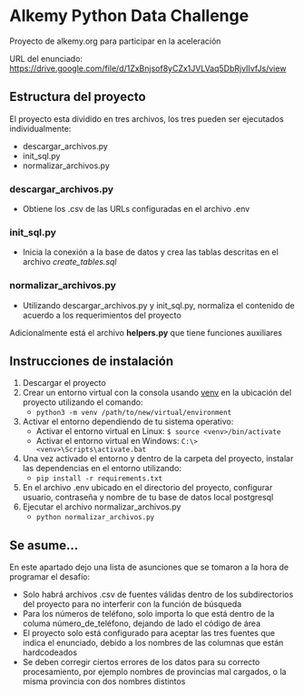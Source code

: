 # Alkemy Python Data Challenge #

Proyecto de alkemy.org para participar en la aceleración

URL del enunciado: https://drive.google.com/file/d/1ZxBnjsof8yCZx1JVLVaq5DbRjvIIvfJs/view

## Estructura del proyecto ##

El proyecto esta dividido en tres archivos, los tres pueden ser ejecutados individualmente:

* descargar_archivos.py
* init_sql.py
* normalizar_archivos.py

### descargar_archivos.py ###
* Obtiene los .csv de las URLs configuradas en el archivo .env

### init_sql.py ###
* Inicia la conexión a la base de datos y crea las tablas descritas en el archivo *create_tables.sql* 

### normalizar_archivos.py ###
* Utilizando descargar_archivos.py y init_sql.py, normaliza el contenido de acuerdo a los requerimientos del proyecto

Adicionalmente está el archivo **helpers.py** que tiene funciones auxiliares


## Instrucciones de instalación ##

1. Descargar el proyecto
2. Crear un entorno virtual con la consola usando [venv](https://docs.python.org/3/library/venv.html) en la ubicación del proyecto utilizando el comando:
    * ``` python3 -m venv /path/to/new/virtual/environment ```
3. Activar el entorno dependiendo de tu sistema operativo:
    * Activar el entorno virtual en Linux: ```$ source <venv>/bin/activate```
    * Activar el entorno virtual en Windows: ```C:\> <venv>\Scripts\activate.bat``` 
4. Una vez activado el entorno y dentro de la carpeta del proyecto, instalar las dependencias en el entorno utilizando:
    * ```pip install -r requirements.txt``` 
5. En el archivo .env ubicado en el directorio del proyecto, configurar usuario, contraseña y nombre de tu base de datos local postgresql
6. Ejecutar el archivo normalizar_archivos.py
    * ```python normalizar_archivos.py```
  
        
        



## Se asume... ##

En este apartado dejo una lista de asunciones que se tomaron a la hora de programar el desafío:

* Solo habrá archivos .csv de fuentes válidas dentro de los subdirectorios del proyecto para no interferir con la función de búsqueda
* Para los números de teléfono, solo importa lo que está dentro de la columa número_de_teléfono, dejando de lado el código de área
* El proyecto solo está configurado para aceptar las tres fuentes que indica el enunciado, debido a los nombres de las columnas que están hardcodeados
* Se deben corregir ciertos errores de los datos para su correcto procesamiento, por ejemplo nombres de provincias mal cargados, o la misma provincia con dos nombres distintos
